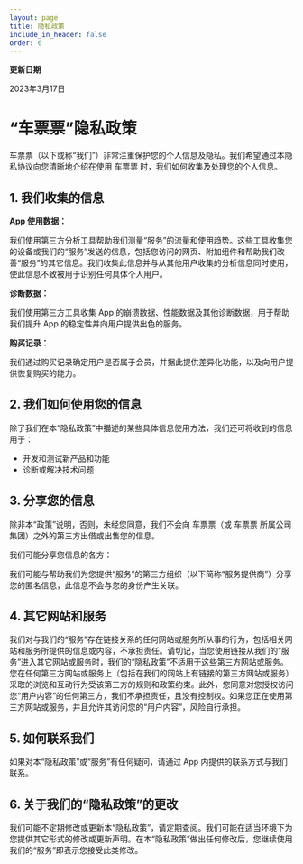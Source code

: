 ```yaml
---
layout: page
title: 隐私政策
include_in_header: false
order: 6
---
```


**更新日期**

2023年3月17日

# “车票票”隐私政策

车票票（以下或称“我们”）非常注重保护您的个人信息及隐私。我们希望通过本隐私协议向您清晰地介绍在使用 车票票 时，我们如何收集及处理您的个人信息。

## 1. 我们收集的信息

**App 使用数据：**

我们使用第三方分析工具帮助我们测量“服务”的流量和使用趋势。这些工具收集您的设备或我们的“服务”发送的信息，包括您访问的网页、附加组件和帮助我们改善“服务”的其它信息。我们收集此信息并与从其他用户收集的分析信息同时使用，使此信息不致被用于识别任何具体个人用户。

**诊断数据：**

我们使用第三方工具收集 App 的崩溃数据、性能数据及其他诊断数据，用于帮助我们提升 App 的稳定性并向用户提供出色的服务。

**购买记录：**

我们通过购买记录确定用户是否属于会员，并据此提供差异化功能，以及向用户提供恢复购买的能力。

## 2. 我们如何使用您的信息

除了我们在本“隐私政策”中描述的某些具体信息使用方法，我们还可将收到的信息用于：

- 开发和测试新产品和功能
- 诊断或解决技术问题

## 3. 分享您的信息

除非本“政策”说明，否则，未经您同意，我们不会向 车票票（或 车票票 所属公司集团）之外的第三方出借或出售您的信息。

我们可能分享您信息的各方：

我们可能与帮助我们为您提供“服务”的第三方组织（以下简称“服务提供商”）分享您的匿名信息，此信息不会与您的身份产生关联。

## 4. 其它网站和服务

我们对与我们的“服务”存在链接关系的任何网站或服务所从事的行为，包括相关网站和服务所提供的信息或内容，不承担责任。请切记，当您使用链接从我们的“服务”进入其它网站或服务时，我们的“隐私政策”不适用于这些第三方网站或服务。您在任何第三方网站或服务上（包括在我们的网站上有链接的第三方网站或服务）采取的浏览和互动行为受该第三方的规则和政策约束。此外，您同意对您授权访问您“用户内容”的任何第三方，我们不承担责任，且没有控制权。如果您正在使用第三方网站或服务，并且允许其访问您的“用户内容”，风险自行承担。

## 5. 如何联系我们

如果对本“隐私政策”或“服务”有任何疑问，请通过 App 内提供的联系方式与我们联系。

## 6. 关于我们的“隐私政策”的更改

我们可能不定期修改或更新本“隐私政策”，请定期查阅。我们可能在适当环境下为您提供其它形式的修改或更新声明。在本“隐私政策”做出任何修改后，您继续使用我们的“服务”即表示您接受此类修改。

